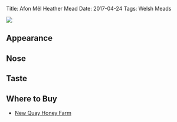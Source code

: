 Title: Afon Mêl Heather Mead
Date: 2017-04-24
Tags: Welsh Meads

![](/images/afon-mel-heather.jpg)

## Appearance

## Nose

## Taste

## Where to Buy

* [New Quay Honey Farm](http://www.thehoneyfarm.co.uk/catalog_view.php?id=22)
